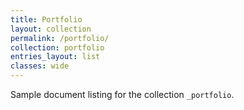 ```yaml
---
title: Portfolio
layout: collection
permalink: /portfolio/
collection: portfolio
entries_layout: list
classes: wide
---
```


Sample document listing for the collection `_portfolio`.
